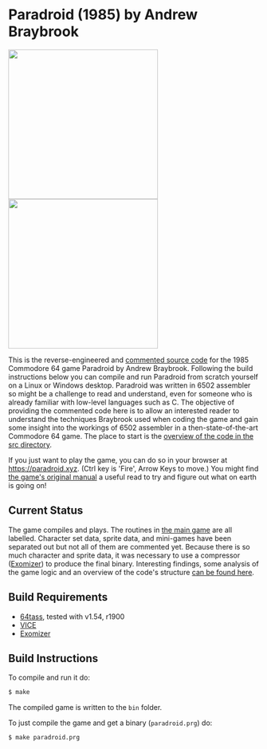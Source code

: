 # Paradroid (1985) by Andrew Braybrook
<img src="https://upload.wikimedia.org/wikipedia/en/8/85/Paradroid_cover.jpg" height=300><img src="https://upload.wikimedia.org/wikipedia/en/6/65/C64_Paradroid.png" height=300>


This is the reverse-engineered and [commented source code] for the 1985 Commodore 64 game Paradroid by Andrew Braybrook. Following the build instructions below you can compile and run Paradroid from scratch yourself on a Linux or Windows desktop. Paradroid was written in 6502 assembler so might be a challenge to read and understand, even for someone who is already familiar with low-level languages such as C. The objective of providing the commented code here is to allow an interested reader to understand the techniques Braybrook used when coding the game and gain some insight into the workings of 6502 assembler in a then-state-of-the-art Commodore 64 game. The place to start is the [overview of the code in the src directory](https://github.com/mwenge/paradroid/tree/master/src).

If you just want to play the game, you can do so in your browser at https://paradroid.xyz. (Ctrl key is 'Fire', Arrow Keys to move.) You might find [the game's original manual](https://github.com/mwenge/paradroid/tree/master/src/OriginalGameManual.md) a useful read to try and figure out what on earth is going on!

## Current Status
The game compiles and plays. The routines in [the main game](https://github.com/mwenge/paradroid/tree/master/src/paradroid.asm) are all labelled. Character set data, sprite data, and mini-games have been separated out but not all of them are commented yet. Because there is so much character and sprite data, it was necessary to use a compressor ([Exomizer]) to produce the final binary. Interesting findings, some analysis of the game logic and an overview of the code's structure [can be found here](https://github.com/mwenge/paradroid/tree/master/src).


## Build Requirements
* [64tass][64tass], tested with v1.54, r1900
* [VICE][vice]
* [Exomizer][Exomizer]

[64tass]: http://tass64.sourceforge.net/
[vice]: http://vice-emu.sourceforge.net/
[https://gridrunner.xyz]: https://mwenge.github.io/gridrunner.xyz
[commented source code]:https://github.com/mwenge/paradroid/blob/master/src/
[DNA]:https://github.com/mwenge/paradroid/blob/master/demos/dna
[Torus]:https://github.com/mwenge/paradroid/blob/master/demos/torus
[Torus2]:https://github.com/mwenge/paradroid/blob/master/demos/torus2
[Iridis Spaceship]:https://github.com/mwenge/paradroid/blob/master/demos/iridis_spaceship
[Made in France]:https://github.com/mwenge/paradroid/blob/master/demos/mif
[Exomizer]:https://bitbucket.org/magli143/exomizer/wiki/Home

## Build Instructions
To compile and run it do:

```sh
$ make
```
The compiled game is written to the `bin` folder. 

To just compile the game and get a binary (`paradroid.prg`) do:

```sh
$ make paradroid.prg
```


